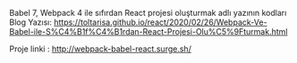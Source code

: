 Babel 7, Webpack 4 ile sıfırdan React projesi oluşturmak adlı yazının kodları
Blog Yazısı: https://toltarisa.github.io/react/2020/02/26/Webpack-Ve-Babel-ile-S%C4%B1f%C4%B1rdan-React-Projesi-Olu%C5%9Fturmak.html

Proje linki : http://webpack-babel-react.surge.sh/
